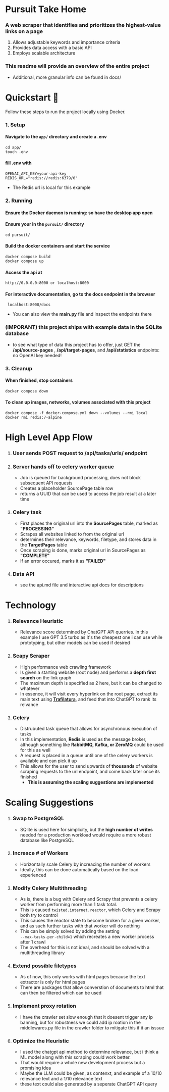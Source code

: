 # Pursuit Take Home

### A web scraper that identifies and prioritizes the highest-value links on a page

1. Allows adjustable keywords and importance criteria
2. Provides data access with a basic API
3. Employs scalable architecture

### This readme will provide an overview of the entire project
- Additional, more granular info can be found in docs/

# Quickstart 🚀
Follow these steps to run the project locally using Docker. 
### 1. Setup

#### Navigate to the ```app/``` directory and create a .env

```
cd app/
touch .env
```

#### fill .env with 
```
OPENAI_API_KEY=your-api-key
REDIS_URL="redis://redis:6379/0"
``` 
- The Redis url is local for this example

### 2. Running 

#### Ensure the Docker daemon is running: so have the desktop app open

#### Ensure your in the ```pursuit/``` directory 

```
cd pursuit/
```

#### Build the docker containers and start the service
```
docker compose build
docker compose up
```

#### Access the api at 

`http://0.0.0.0:8000 or localhost:8000`

#### For interactive documentation, go to the docs endpoint in the browser
` localhost:8000/docs`
- You can also view the **main.py** file and inspect the endpoints there

### (IMPORANT) this project ships with example data in the SQLite database
- to see what type of data this project has to offer, just GET the **/api/source-pages** , **/api/target-pages**, and **/api/statistics** endpoints: no OpenAI key needed! 


### 3. Cleanup 
#### When finished, stop containers

``` 
docker compose down
```

#### To clean up images, networks, volumes associated with this project

``` 
docker compose -f docker-compose.yml down --volumes --rmi local 
docker rmi redis:7-alpine
```

# High Level App Flow

1. ### User sends POST request to /api/tasks/urls/ endpoint 

2. ### Server hands off to celery worker queue
    - Job is queued for background processing, does not block subsequent API requests
    - Creates a placeholder SourcePage table row
    - returns a UUID that can be used to access the job result at a later time
3. ### Celery task 
    - First places the original url into the **SourcePages** table, marked as **"PROCESSING"**
    - Scrapes all websites linked to from the original url
    - determines their relevance, keywords, filetype, and stores data in the **TargetPages** table
    - Once scraping is done, marks original url in SourcePages as **"COMPLETE"**
    - If an error occured, marks it as **"FAILED"**
4. ### Data API
    - see the api.md file and interactive api docs for descriptions
    

# Technology

1.  ### Relevance Heuristic
    - Relevance score determined by ChatGPT API querries. In this example I use GPT 3.5 turbo as it's the cheapest one i can use while prototyping, but other models can be used if desired
2.  ### Scapy Scraper
    - High performance web crawling framework 
    - Is given a starting website (root node) and performs a **depth first search** on the link graph
    - The maximum depth is specified as 2 here, but it can be changed to whatever
    - In essence, it will visit every hyperlink on the root page, extract its main text using **[Trafilatura](https://trafilatura.readthedocs.io/en/latest/index.html)**, and feed that into ChatGPT to rank its relvance 
3. ### **Celery**
    - Distrubuted task queue that allows for asynchronous execution of tasks
    - In this implementation, **Redis** is used as the message broker, although something like **RabbitMQ, Kafka, or ZeroMQ** could be used for this as well
    - A request is placed in a queue until one of the celery workers is available and can pick it up 
    - This allows for the user to send upwards of **thousands** of website scraping requests to the url endpoint, and come back later once its finished
        - **This is assuming the scaling suggestions are implemented** 


# Scaling Suggestions
1. ### Swap to PostgreSQL
    - SQlite is used here for simplicity, but the **high number of writes** needed for a production workload would require a more robust database like PostgreSQL
2. ### Increace # of Workers
    - Horizontally scale Celery by increacing the number of workers
    - Ideally, this can be done automatically based on the load experienced
3. ### Modify Celery Multithreading
    - As is, there is a bug with Celery and Scrapy that prevents a celery worker from performing more than 1 task total.
    - This is caused ```twisted.internet.reactor```, which Celery and Scrapy both try to control 
    - This causes the reactor state to become broken for a given worker, and as such further tasks with that worker will do nothing
    - This can be simply solved by adding the setting \
    ```--max-tasks-per-child=1``` which recreates a new worker process after 1 crawl
    - The overhead for this is not ideal, and should be solved with a multithreading library
4. ### Extend possible filetypes
    - As of now, this only works with html pages because the text extractor is only for html pages
    - There are packages that allow converstion of documents to html that can then be filtered which can be used 
5. ### Implement proxy rotation
    - I have the crawler set slow enough that it doesent trigger any ip banning, but for robustness we could add ip roation in the middlewares.py file in the crawler folder to mitigate this if it an isssue
6. ### Optimize the Heuristic
    - I used the chatgpt api method to determine relevance, but i think a ML model along with this scraping could work better. 
    - That would require a whole new development process but a promising idea
    - Maybe the LLM could be given, as contenxt, and example of a 10/10 relevance text and a 1/10 relevance text
    - these text could also generated by a seperate ChatGPT API query 
        